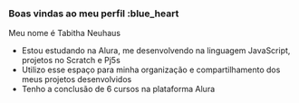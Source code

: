 ### Boas vindas ao meu perfil :blue_heart

Meu nome é Tabitha Neuhaus

- Estou estudando na Alura, me desenvolvendo na linguagem JavaScript, projetos no Scratch e Pj5s
- Utilizo esse espaço para minha organização e compartilhamento dos meus projetos desenvolvidos
- Tenho a conclusão de 6 cursos na plataforma Alura
